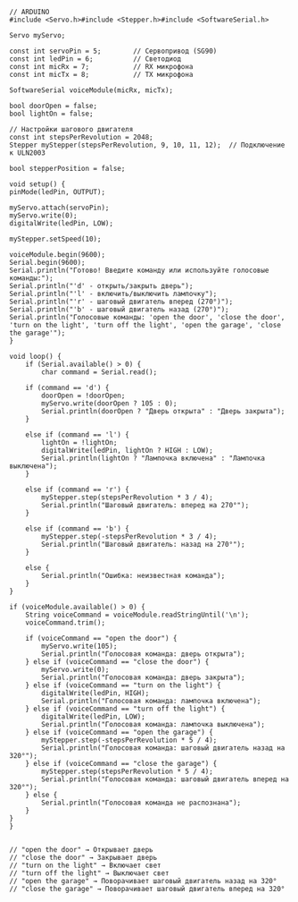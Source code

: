     // ARDUINO
    #include <Servo.h>#include <Stepper.h>#include <SoftwareSerial.h>
    
    Servo myServo;  
    
    const int servoPin = 5;        // Сервопривод (SG90)
    const int ledPin = 6;          // Светодиод
    const int micRx = 7;           // RX микрофона
    const int micTx = 8;           // TX микрофона

    SoftwareSerial voiceModule(micRx, micTx);

    bool doorOpen = false;  
    bool lightOn = false;   

    // Настройки шагового двигателя
    const int stepsPerRevolution = 2048;  
    Stepper myStepper(stepsPerRevolution, 9, 10, 11, 12);  // Подключение к ULN2003

    bool stepperPosition = false;

    void setup() {
    pinMode(ledPin, OUTPUT);
    
    myServo.attach(servoPin);
    myServo.write(0);  
    digitalWrite(ledPin, LOW);

    myStepper.setSpeed(10);
    
    voiceModule.begin(9600);
    Serial.begin(9600);  
    Serial.println("Готово! Введите команду или используйте голосовые команды:");
    Serial.println("'d' - открыть/закрыть дверь");
    Serial.println("'l' - включить/выключить лампочку");
    Serial.println("'r' - шаговый двигатель вперед (270°)");
    Serial.println("'b' - шаговый двигатель назад (270°)");
    Serial.println("Голосовые команды: 'open the door', 'close the door', 'turn on the light', 'turn off the light', 'open the garage', 'close the garage'");
    }
    
    void loop() {
        if (Serial.available() > 0) {
            char command = Serial.read();  

        if (command == 'd') {  
            doorOpen = !doorOpen;  
            myServo.write(doorOpen ? 105 : 0);  
            Serial.println(doorOpen ? "Дверь открыта" : "Дверь закрыта");
        } 

        else if (command == 'l') {  
            lightOn = !lightOn;
            digitalWrite(ledPin, lightOn ? HIGH : LOW);
            Serial.println(lightOn ? "Лампочка включена" : "Лампочка выключена");
        } 

        else if (command == 'r') {  
            myStepper.step(stepsPerRevolution * 3 / 4);  
            Serial.println("Шаговый двигатель: вперед на 270°");
        } 

        else if (command == 'b') {  
            myStepper.step(-stepsPerRevolution * 3 / 4);  
            Serial.println("Шаговый двигатель: назад на 270°");
        } 

        else {  
            Serial.println("Ошибка: неизвестная команда");
        }
    }
    
    if (voiceModule.available() > 0) {
        String voiceCommand = voiceModule.readStringUntil('\n');
        voiceCommand.trim();
        
        if (voiceCommand == "open the door") {
            myServo.write(105);
            Serial.println("Голосовая команда: дверь открыта");
        } else if (voiceCommand == "close the door") {
            myServo.write(0);
            Serial.println("Голосовая команда: дверь закрыта");
        } else if (voiceCommand == "turn on the light") {
            digitalWrite(ledPin, HIGH);
            Serial.println("Голосовая команда: лампочка включена");
        } else if (voiceCommand == "turn off the light") {
            digitalWrite(ledPin, LOW);
            Serial.println("Голосовая команда: лампочка выключена");
        } else if (voiceCommand == "open the garage") {
            myStepper.step(-stepsPerRevolution * 5 / 4);
            Serial.println("Голосовая команда: шаговый двигатель назад на 320°");
        } else if (voiceCommand == "close the garage") {
            myStepper.step(stepsPerRevolution * 5 / 4);
            Serial.println("Голосовая команда: шаговый двигатель вперед на 320°");
        } else {
            Serial.println("Голосовая команда не распознана");
        }
    }
    }


    // "open the door" → Открывает дверь
    // "close the door" → Закрывает дверь
    // "turn on the light" → Включает свет
    // "turn off the light" → Выключает свет
    // "open the garage" → Поворачивает шаговый двигатель назад на 320°
    // "close the garage" → Поворачивает шаговый двигатель вперед на 320°
